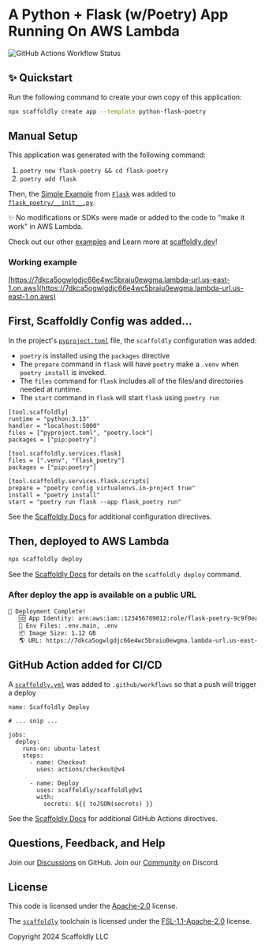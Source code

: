 # A Python + Flask (w/Poetry) App Running On AWS Lambda

![GitHub Actions Workflow Status](https://img.shields.io/github/actions/workflow/status/scaffoldly/scaffoldly-examples/scaffoldly.yml?branch=python-flask-poetry&link=https%3A%2F%2Fgithub.com%2Fscaffoldly%2Fscaffoldly-examples%2Factions)

## ✨ Quickstart

Run the following command to create your own copy of this application:

```bash
npx scaffoldly create app --template python-flask-poetry
```

## Manual Setup

This application was generated with the following command:

1. `poetry new flask-poetry && cd flask-poetry`
1. `poetry add flask`

Then, the [Simple Example](https://github.com/pallets/flask/?tab=readme-ov-file#a-simple-example) from [`Flask`](https://pypi.org/project/Flask/) was added to [`flask_poetry/__init__.py`](flask_poetry/__init__.py).

✨ No modifications or SDKs were made or added to the code to "make it work" in AWS Lambda.

Check out our other [examples](https://github.com/scaffoldly/scaffoldly-examples) and Learn more at [scaffoldly.dev](https://scaffoldly.dev)!

### Working example

[https://7dkca5ogwlgdjc66e4wc5braiu0ewgma.lambda-url.us-east-1.on.aws](https://7dkca5ogwlgdjc66e4wc5braiu0ewgma.lambda-url.us-east-1.on.aws)

## First, Scaffoldly Config was added...

In the project's [`pyproject.toml`](pyproject.toml) file, the `scaffoldly` configuration was added:

- `poetry` is installed using the `packages` directive
- The `prepare` command in `flask` will have `poetry` make a `.venv` when `poetry install` is invoked.
- The `files` command for `flask` includes all of the files/and directories needed at runtime.
- The `start` command in `flask` will start `flask` using `poetry run`

```
[tool.scaffoldly]
runtime = "python:3.13"
handler = "localhost:5000"
files = ["pyproject.toml", "poetry.lock"]
packages = ["pip:poetry"]

[tool.scaffoldly.services.flask]
files = [".venv", "flask_poetry"]
packages = ["pip:poetry"]

[tool.scaffoldly.services.flask.scripts]
prepare = "poetry config virtualenvs.in-project true"
install = "poetry install"
start = "poetry run flask --app flask_poetry run"
```

See the [Scaffoldly Docs](https://scaffoldly.dev/docs/config/) for additional configuration directives.

## Then, deployed to AWS Lambda

```bash
npx scaffoldly deploy
```

See the [Scaffoldly Docs](https://scaffoldly.dev/docs/cli/#scaffoldly-deploy) for details on the `scaffoldly deploy` command.

### After deploy the app is available on a public URL

```bash
🚀 Deployment Complete!
   🆔 App Identity: arn:aws:iam::123456789012:role/flask-poetry-9c9f0eac
   📄 Env Files: .env.main, .env
   📦 Image Size: 1.12 GB
   🌎 URL: https://7dkca5ogwlgdjc66e4wc5braiu0ewgma.lambda-url.us-east-1.on.aws
```

## GitHub Action added for CI/CD

A [`scaffoldly.yml`](.github/workflows/scaffoldly.yml) was added to `.github/workflows` so that a push will trigger a deploy

```
name: Scaffoldly Deploy

# ... snip ...

jobs:
  deploy:
    runs-on: ubuntu-latest
    steps:
      - name: Checkout
        uses: actions/checkout@v4

      - name: Deploy
        uses: scaffoldly/scaffoldly@v1
        with:
          secrets: ${{ toJSON(secrets) }}
```

See the [Scaffoldly Docs](https://scaffoldly.dev/docs/gha/) for additional GitHub Actions directives.

## Questions, Feedback, and Help

Join our [Discussions](https://github.com/scaffoldly/scaffoldly/discussions) on GitHub.
Join our [Community](https://scaffoldly.dev/community) on Discord.

## License

This code is licensed under the [Apache-2.0](LICENSE.md) license.

The [`scaffoldly`](https://github.com/scaffoldly/scaffoldly) toolchain is licensed under the [FSL-1.1-Apache-2.0](https://github.com/scaffoldly/scaffoldly?tab=License-1-ov-file) license.

Copyright 2024 Scaffoldly LLC
